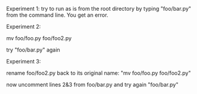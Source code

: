 Experiment 1: try to run as is from the root directory by typing "foo/bar.py" from the command line. You get an error.

Experiment 2:

mv foo/foo.py foo/foo2.py

try "foo/bar.py" again

Experiment 3:

rename foo/foo2.py back to its original name: "mv foo/foo.py foo/foo2.py"

now uncomment lines 2&3 from foo/bar.py and try again "foo/bar.py"

